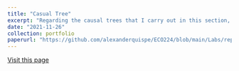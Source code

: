 ```yaml
---
title: "Casual Tree"
excerpt: "Regarding the causal trees that I carry out in this section, I focus on replicating what Athey and Wager did in the investigation which is called "Estimating Treatment Effects with Causal Forests: An Application". The objective of this research is to evaluate a nudge-like in the behavior change of students. For more information, I leave the repository from the authors"
date: "2021-11-26"
collection: portfolio
paperurl: "https://github.com/alexanderquispe/ECO224/blob/main/Labs/replication_6/Casual_Tree_Erik.Rmd"
---
```


[Visit this page](https://github.com/alexanderquispe/ECO224/blob/main/Labs/replication_6/Casual_Tree_Erik.Rmd)
